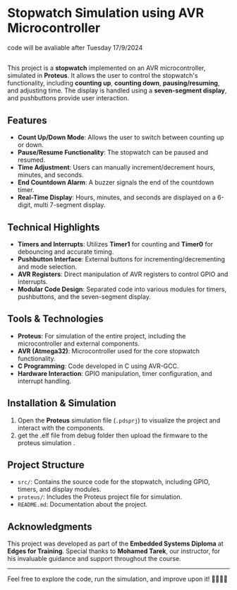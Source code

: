 
# Stopwatch Simulation using AVR Microcontroller

code will be avaliable after Tuesday 17/9/2024 
##
This project is a **stopwatch** implemented on an AVR microcontroller, simulated in **Proteus**. It allows the user to control the stopwatch's functionality, including **counting up**, **counting down**, **pausing/resuming**, and adjusting time. The display is handled using a **seven-segment display**, and pushbuttons provide user interaction.

## Features
- **Count Up/Down Mode**: Allows the user to switch between counting up or down.
- **Pause/Resume Functionality**: The stopwatch can be paused and resumed.
- **Time Adjustment**: Users can manually increment/decrement hours, minutes, and seconds.
- **End Countdown Alarm**: A buzzer signals the end of the countdown timer.
- **Real-Time Display**: Hours, minutes, and seconds are displayed on a 6-digit, multi 7-segment display.

## Technical Highlights
- **Timers and Interrupts**: Utilizes **Timer1** for counting and **Timer0** for debouncing and accurate timing.
- **Pushbutton Interface**: External buttons for incrementing/decrementing and mode selection.
- **AVR Registers**: Direct manipulation of AVR registers to control GPIO and interrupts.
- **Modular Code Design**: Separated code into various modules for timers, pushbuttons, and the seven-segment display.

## Tools & Technologies
- **Proteus**: For simulation of the entire project, including the microcontroller and external components.
- **AVR (Atmega32)**: Microcontroller used for the core stopwatch functionality.
- **C Programming**: Code developed in C using AVR-GCC.
- **Hardware Interaction**: GPIO manipulation, timer configuration, and interrupt handling.
  
## Installation & Simulation

1. Open the **Proteus** simulation file (`.pdsprj`) to visualize the project and interact with the components.
2. get the .elf file from debug folder then upload the firmware to the proteus simulation .

## Project Structure
- `src/`: Contains the source code for the stopwatch, including GPIO, timers, and display modules.
- `proteus/`: Includes the Proteus project file for simulation.
- `README.md`: Documentation about the project.

## Acknowledgments
This project was developed as part of the **Embedded Systems Diploma** at **Edges for Training**. Special thanks to **Mohamed Tarek**, our instructor, for his invaluable guidance and support throughout the course.

---

Feel free to explore the code, run the simulation, and improve upon it! 👩‍💻👨‍💻

